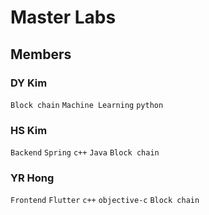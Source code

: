 # Master Labs

## Members
### DY Kim
`Block chain` `Machine Learning` `python`

### HS Kim
`Backend` `Spring` `c++` `Java` `Block chain`

### YR Hong
`Frontend` `Flutter` `c++` `objective-c` `Block chain`
